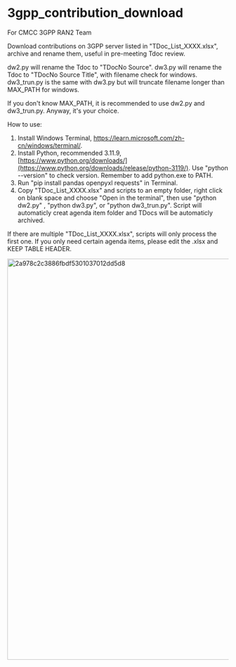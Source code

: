 # 3gpp_contribution_download

For CMCC 3GPP RAN2 Team

Download contributions on 3GPP server listed in "TDoc_List_XXXX.xlsx", archive and rename them, useful in pre-meeting Tdoc review.

dw2.py will rename the Tdoc to "TDocNo Source". dw3.py will rename the Tdoc to "TDocNo Source Title", with filename check for windows. dw3_trun.py is the same with dw3.py but will truncate filename longer than MAX_PATH for windows.

If you don't know MAX_PATH, it is recommended to use dw2.py and dw3_trun.py. Anyway, it's your choice.

How to use:
  1. Install Windows Terminal, https://learn.microsoft.com/zh-cn/windows/terminal/.
  2. Install Python, recommended 3.11.9, [https://www.python.org/downloads/](https://www.python.org/downloads/release/python-3119/). Use "python --version" to check version. Remember to add python.exe to PATH.
  3. Run "pip install pandas openpyxl requests" in Terminal.
  4. Copy "TDoc_List_XXXX.xlsx" and scripts to an empty folder, right click on blank space and choose "Open in the terminal", then use "python dw2.py" , "python dw3.py", or "python dw3_trun.py". Script will automaticly creat agenda item folder and TDocs will be automaticly archived. 

If there are multiple "TDoc_List_XXXX.xlsx", scripts will only process the first one.
If you only need certain agenda items, please edit the .xlsx and KEEP TABLE HEADER.

<img width="912" alt="2a978c2c3886fbdf5301037012dd5d8" src="https://github.com/user-attachments/assets/b9718a3b-fbbc-4631-b55d-c93c4635eb81">
